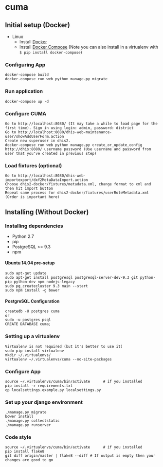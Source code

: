 # cuma

Initial setup (Docker)
-------------
* Linux
   * Install [Docker](https://docs.docker.com/engine/installation/)
   * Install [Docker Compose](https://docs.docker.com/compose/install/) (Note you can also install in a virtualenv with `$ pip install docker-compose`)

### Configuring App
    docker-compose build
    docker-compose run web python manage.py migrate

### Run application
    docker-compose up -d

### Configure CUMA
    Go to http://localhost:8080/ (It may take a while to load page for the first time). Sign in using login: admin, password: district
    Go to http://localhost:8080/dhis-web-maintenance-user/showAddUserForm.action
    Create new superuser in dhis2.
    docker-compose run web python manage.py create_or_update_config http://dhis:8080/ username password (Use username and password from user that you've created in previous step)

### Load fixtures (optional)
    Go to http://localhost:8080/dhis-web-importexport/dxf2MetaDataImport.action
    Choose dhis2-docker/fixtures/metadata.xml, change format to xml and then hit import button
    Repeat same process for dhis2-docker/fixtures/userRoleMetadata.xml (Order is important here)
    

Installing (Without Docker)
----------------------

### Installing dependencies

+ Python 2.7
+ pip
+ PostgreSQL >= 9.3
+ npm

#### Ubuntu 14.04 pre-setup

    sudo apt-get update
    sudo apt-get install postgresql postgresql-server-dev-9.3 git python-pip python-dev npm nodejs-legacy
    sudo pg_createcluster 9.3 main --start
    sudo npm install -g bower

#### PostgreSQL Configuration
    createdb -U postgres cuma
    or
    sudo -u postgres psql
    CREATE DATABASE cuma;

### Setting up a virtualenv
    Virtualenv is not required (but it's better to use it)
    sudo pip install virtualenv
    mkdir ~/.virtualenvs/
    virtualenv ~/.virtualenvs/cuma --no-site-packages

### Configure App
    source ~/.virtualenvs/cuma/bin/activate      # if you installed
    pip install -r requirements.txt
    cp localsettings.example.py localsettings.py

### Set up your django environment
    ./manage.py migrate
    bower install
    ./manage.py collectstatic
    ./manage.py runserver

### Code style
    source ~/.virtualenvs/cuma/bin/activate      # if you installed
    pip install flake8
    git diff origin/master | flake8 --diff # If output is empty then your changes are good to go

